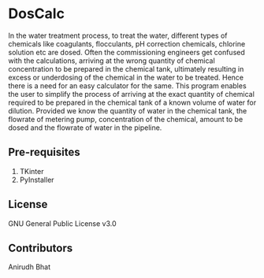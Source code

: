# DosCalc

In the water treatment process, to treat the water, different types of chemicals like coagulants, flocculants, pH correction chemicals, chlorine solution etc are dosed. Often the commissioning engineers get confused with the calculations, arriving at the wrong quantity of chemical concentration to be prepared in the chemical tank, ultimately resulting in excess or underdosing of the chemical in the water to be treated. Hence there is a need for an easy calculator for the same. This program enables the user to simplify the process of arriving at the exact quantity of chemical required to be prepared in the chemical tank of a known volume of water for dilution. Provided we know the quantity of water in the chemical tank, the flowrate of metering pump, concentration of the chemical, amount to be dosed and the flowrate of water in the pipeline.

## Pre-requisites 
1. TKinter
2. PyInstaller

## License
GNU General Public License v3.0

## Contributors
Anirudh Bhat 
